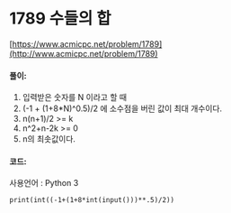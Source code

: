 # 1789 수들의 합

[https://www.acmicpc.net/problem/1789](http://www.acmicpc.net/problem/1789)

#### **풀이:**
1. 입력받은 숫자를 N 이라고 할 때
2. (-1 + (1+8*N)^0.5)/2 에 소수점을 버린 값이 최대 개수이다.
3. n(n+1)/2 >= k
4. n^2+n-2k >= 0
5. n의 최솟값이다.

#### **코드:**
사용언어 : Python 3
```
print(int((-1+(1+8*int(input()))**.5)/2))
```
